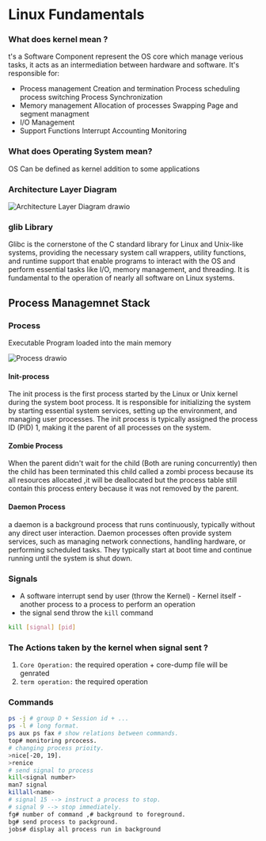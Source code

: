 # Linux Fundamentals
### What does kernel mean ?
t's a Software Component represent the OS core which manage verious tasks, it acts as an intermediation between hardware and software.
It's responsible for:

* Process management
        Creation and termination
        Process scheduling
        process switching
        Process Synchronization
* Memory management
        Allocation of processes
        Swapping
        Page and segment managment
* I/O Management
* Support Functions
        Interrupt
        Accounting
        Monitoring

### What does Operating System mean?
OS Can be defined as kernel addition to some applications

### Architecture Layer Diagram

![Architecture Layer Diagram drawio](https://github.com/user-attachments/assets/826e0cf0-1661-4c80-9ee2-138809e48e6a)


### glib Library
Glibc is the cornerstone of the C standard library for Linux and Unix-like systems, providing the necessary system call wrappers, utility functions, and runtime support that enable programs to interact with the OS and perform essential tasks like I/O, memory management, and threading. It is fundamental to the operation of nearly all software on Linux systems.

## Process Managemnet Stack
### Process
Executable Program loaded into the main memory

![Process drawio](https://github.com/user-attachments/assets/b4752830-8678-4ce7-ad84-939544ae4172)

#### Init-process
The init process is the first process started by the Linux or Unix kernel during the system boot process. It is responsible for initializing the system by starting essential system services, setting up the environment, and managing user processes. The init process is typically assigned the process ID (PID) 1, making it the parent of all processes on the system.

#### Zombie Process
When the parent didn't wait for the child (Both are runing concurrently) then the child has been terminated this child called a zombi process because its all resources allocated ,it will be deallocated but the process table still contain this process entery because it was not removed by the parent.

#### Daemon Process
a daemon is a background process that runs continuously, typically without any direct user interaction. Daemon processes often provide system services, such as managing network connections, handling hardware, or performing scheduled tasks. They typically start at boot time and continue running until the system is shut down.

### Signals 
* A software interrupt send by user (throw the Kernel) - Kernel itself - another process to a process to perform an operation
* the signal send throw the `kill` command

``` sh
kill [signal] [pid]
```

### The Actions taken by the kernel when signal sent ?
1) `Core Operation:` the required operation + core-dump file will be genrated
2) `term operation:` the required operation


### Commands

```sh
ps -j # group D + Session id + ...
ps -l # long format.
ps aux ps fax # show relations between commands.
top# monitoring prcocess.
# changing process prioity.
>nice[-20, 19].
>renice
# send signal to process
kill<signal number>
man7 signal
killall<name>
# signal 15 --> instruct a process to stop.
# signal 9 --> stop immediately.
fg# number of command ,# background to foreground.
bg# send process to packground.
jobs# display all process run in background
```

